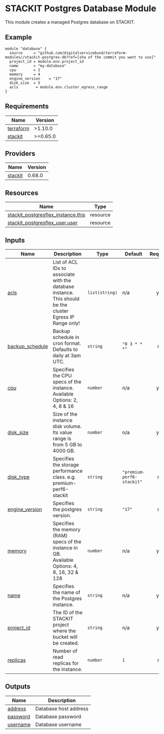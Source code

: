 # STACKIT Postgres Database Module

This module creates a managed Postgres database on STACKIT.

## Example

```hcl
module "database" {
  source     = "github.com/digitalservicebund/terraform-modules//stackit-postgres-db?ref=[sha of the commit you want to use]"
  project_id = module.env.project_id
  name       = "my-database"
  cpu        = 2
  memory     = 4
  engine_version    = "17"
  disk_size  = 5
  acls        = module.env.cluster_egress_range
}
```

<!-- BEGIN_TF_DOCS -->
## Requirements

| Name | Version |
|------|---------|
| <a name="requirement_terraform"></a> [terraform](#requirement\_terraform) | >1.10.0 |
| <a name="requirement_stackit"></a> [stackit](#requirement\_stackit) | >=0.65.0 |

## Providers

| Name | Version |
|------|---------|
| <a name="provider_stackit"></a> [stackit](#provider\_stackit) | 0.68.0 |

## Resources

| Name | Type |
|------|------|
| [stackit_postgresflex_instance.this](https://registry.terraform.io/providers/stackitcloud/stackit/latest/docs/resources/postgresflex_instance) | resource |
| [stackit_postgresflex_user.user](https://registry.terraform.io/providers/stackitcloud/stackit/latest/docs/resources/postgresflex_user) | resource |

## Inputs

| Name | Description | Type | Default | Required |
|------|-------------|------|---------|:--------:|
| <a name="input_acls"></a> [acls](#input\_acls) | List of ACL IDs to associate with the database instance. This should be the cluster Egress IP Range only! | `list(string)` | n/a | yes |
| <a name="input_backup_schedule"></a> [backup\_schedule](#input\_backup\_schedule) | Backup schedule in cron format. Defaults to daily at 3am UTC. | `string` | `"0 3 * * *"` | no |
| <a name="input_cpu"></a> [cpu](#input\_cpu) | Specifies the CPU specs of the instance. Available Options: 2, 4, 8 & 16 | `number` | n/a | yes |
| <a name="input_disk_size"></a> [disk\_size](#input\_disk\_size) | Size of the instance disk volume. Its value range is from 5 GB to 4000 GB. | `number` | n/a | yes |
| <a name="input_disk_type"></a> [disk\_type](#input\_disk\_type) | Specifies the storage performance class. e.g. premium-perf6-stackit | `string` | `"premium-perf6-stackit"` | no |
| <a name="input_engine_version"></a> [engine\_version](#input\_engine\_version) | Specifies the postgres version. | `string` | `"17"` | no |
| <a name="input_memory"></a> [memory](#input\_memory) | Specifies the memory (RAM) specs of the instance in GB. Available Options: 4, 8, 16, 32 & 128 | `number` | n/a | yes |
| <a name="input_name"></a> [name](#input\_name) | Specifies the name of the Postgres instance. | `string` | n/a | yes |
| <a name="input_project_id"></a> [project\_id](#input\_project\_id) | The ID of the STACKIT project where the bucket will be created. | `string` | n/a | yes |
| <a name="input_replicas"></a> [replicas](#input\_replicas) | Number of read replicas for the instance. | `number` | `1` | no |

## Outputs

| Name | Description |
|------|-------------|
| <a name="output_address"></a> [address](#output\_address) | Database host address |
| <a name="output_password"></a> [password](#output\_password) | Database password |
| <a name="output_username"></a> [username](#output\_username) | Database username |
<!-- END_TF_DOCS -->
